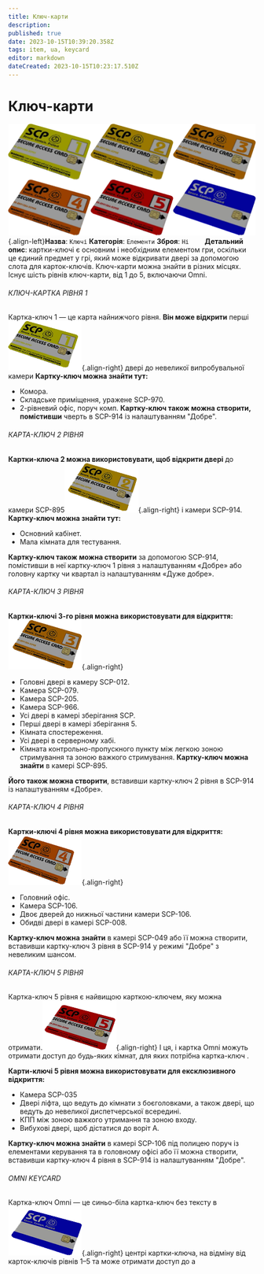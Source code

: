 ```yaml
---
title: Ключ-карти
description: 
published: true
date: 2023-10-15T10:39:20.358Z
tags: item, ua, keycard
editor: markdown
dateCreated: 2023-10-15T10:23:17.510Z
---
```



# Ключ-карти
![all_keycards.png](/images/items/all_keycards.png){.align-left}**Назва**: `Ключі`
**Категорія**: `Елементи`
**Зброя**: `Ні`
⠀
 ⠀
**Детальний опис**: картки-ключі є основним і необхідним елементом гри, оскільки це єдиний предмет у грі, який може відкривати двері за допомогою слота для карток-ключів. Ключ-карти можна знайти в різних місцях. Існує шість рівнів ключ-карти, від 1 до 5, включаючи Omni.
###### КЛЮЧ-КАРТКА РІВНЯ 1
Картка-ключ 1 — це карта найнижчого рівня. **Він може відкрити** перші![keycard1.png](/images/items/keycard1.png){.align-right} двері до невеликої випробувальної камери
**Картку-ключ можна знайти тут:**
- Комора.
- Складське приміщення, уражене SCP-970.
- 2-рівневий офіс, поруч комп.
**Картку-ключ також можна створити, помістивши** чверть в SCP-914 із налаштуванням "Добре".
###### КАРТА-КЛЮЧ 2 РІВНЯ
**Картки-ключа 2 можна використовувати, щоб відкрити двері** до камери SCP-895![keycard2.png](/images/items/keycard2.png){.align-right} і камери SCP-914.
**Картку-ключ можна знайти тут:**
- Основний кабінет.
- Мала кімната для тестування.

**Картку-ключ також можна створити** за допомогою SCP-914, помістивши в неї картку-ключ 1 рівня з налаштуванням «Добре» або головну картку чи квартал із налаштуванням «Дуже добре».
###### КАРТА-КЛЮЧ 3 РІВНЯ
**Картки-ключі 3-го рівня можна використовувати для відкриття:**![keycard3.png](/images/items/keycard3.png){.align-right}

- Головні двері в камеру SCP-012.
- Камера SCP-079.
- Камера SCP-205.
- Камера SCP-966.
- Усі двері в камері зберігання SCP.
- Перші двері в камері зберігання 5.
- Кімната спостереження.
- Усі двері в серверному хабі.
- Кімната контрольно-пропускного пункту між легкою зоною стримування та зоною важкого стримування.
**Картку-ключ можна знайти** в камері SCP-895.

**Його також можна створити**, вставивши картку-ключ 2 рівня в SCP-914 із налаштуванням «Добре».
###### КАРТА-КЛЮЧ 4 РІВНЯ
**Картки-ключі 4 рівня можна використовувати для відкриття:**![keycard4.png](/images/items/keycard4.png){.align-right}

- Головний офіс.
- Камера SCP-106.
- Двоє дверей до нижньої частини камери SCP-106.
- Обидві двері в камері SCP-008.

**Картку-ключ можна знайти** в камері SCP-049 або її можна створити, вставивши картку-ключ 3 рівня в SCP-914 у режимі "Добре" з невеликим шансом.
###### КАРТА-КЛЮЧ 5 РІВНЯ
Картка-ключ 5 рівня є найвищою карткою-ключем, яку можна отримати.![keycard5.png](/images/items/keycard5.png){.align-right} І ця, і картка Omni можуть отримати доступ до будь-яких кімнат, для яких потрібна картка-ключ .

**Карти-ключі 5 рівня можна використовувати для ексклюзивного відкриття:**

- Камера SCP-035
- Двері ліфта, що ведуть до кімнати з боєголовками, а також двері, що ведуть до невеликої диспетчерської всередині.
- КПП між зоною важкого утримання та зоною входу.
- Вибухові двері, щоб дістатися до воріт А.

**Картку-ключ можна знайти** в камері SCP-106 під полицею поруч із елементами керування та в головному офісі або її можна створити, вставивши картку-ключ 4 рівня в SCP-914 із налаштуванням "Добре".
###### OMNI KEYCARD
Картка-ключ Omni — це синьо-біла картка-ключ без тексту в![keycard6.png](/images/items/keycard6.png){.align-right} центрі картки-ключа, на відміну від карток-ключів рівнів 1–5 та може отримати доступ до a